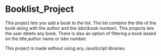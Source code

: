 # Booklist_Project

This project lets you add a book to the list. The list contains the title of the book along with the author and the isbn(book number).
This projects lets the user delete any book.
There is also an option of filtering a book based on the title,author name or isbn number.

This project is made without using any JavaScript libraries.
